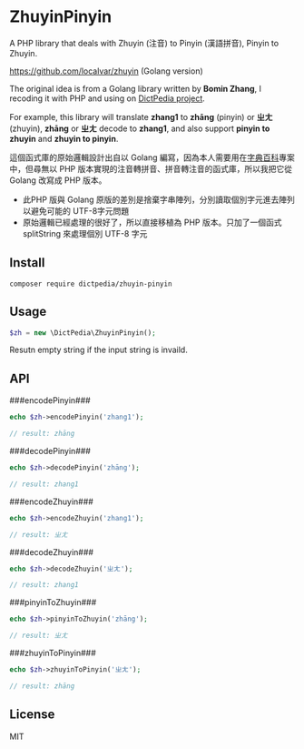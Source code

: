 # ZhuyinPinyin

A PHP library that deals with Zhuyin (注音) to Pinyin (漢語拼音), Pinyin to Zhuyin.

https://github.com/localvar/zhuyin (Golang version)

The original idea is from a Golang library written by **Bomin Zhang**, I recoding it with PHP and using on [DictPedia project](https://en.dictpedia.org).

For example, this library will translate **zhang1** to **zhāng** (pinyin) or **ㄓㄤ** (zhuyin), **zhāng** or **ㄓㄤ** decode to **zhang1**, and also support **pinyin to zhuyin** and **zhuyin to pinyin**.

這個函式庫的原始邏輯設計出自以 Golang 編寫，因為本人需要用在[字典百科](https://zh.dictpedia.org)專案中，但尋無以 PHP 版本實現的注音轉拼音、拼音轉注音的函式庫，所以我把它從 Golang 改寫成 PHP 版本。

 * 此PHP 版與 Golang 原版的差別是捨棄字串陣列，分別讀取個別字元進去陣列以避免可能的 UTF-8字元問題
 * 原始邏輯已經處理的很好了，所以直接移植為 PHP 版本。只加了一個函式 splitString 來處理個別 UTF-8 字元

## Install

```
composer require dictpedia/zhuyin-pinyin
```

## Usage

```php
$zh = new \DictPedia\ZhuyinPinyin();
```
Resutn empty string if the input string is invaild.

## API

###encodePinyin###
```php
echo $zh->encodePinyin('zhang1');

// result: zhāng
```

###decodePinyin###
```php
echo $zh->decodePinyin('zhāng');

// result: zhang1
```

###encodeZhuyin###
```php
echo $zh->encodeZhuyin('zhang1');

// result: ㄓㄤ
```

###decodeZhuyin###
```php
echo $zh->decodeZhuyin('ㄓㄤ');

// result: zhang1
```

###pinyinToZhuyin###
```php
echo $zh->pinyinToZhuyin('zhāng');

// result: ㄓㄤ
```

###zhuyinToPinyin###
```php
echo $zh->zhuyinToPinyin('ㄓㄤ');

// result: zhāng
``` 

## License

MIT
